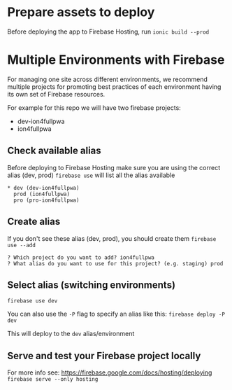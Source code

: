 # Prepare assets to deploy
Before deploying the app to Firebase Hosting, run `ionic build --prod`

# Multiple Environments with Firebase
For managing one site across different environments, we recommend multiple projects for promoting best practices of each environment having its own set of Firebase resources.

For example for this repo we will have two firebase projects:
- dev-ion4fullpwa
- ion4fullpwa

## Check available alias
Before deploying to Firebase Hosting make sure you are using the correct alias (dev, prod)
`firebase use` will list all the alias available
```
* dev (dev-ion4fullpwa)
  prod (ion4fullpwa)
  pro (pro-ion4fullpwa)
```

## Create alias
If you don't see these alias (dev, prod), you should create them
`firebase use --add`
```
? Which project do you want to add? ion4fullpwa
? What alias do you want to use for this project? (e.g. staging) prod
```

## Select alias (switching environments)
`firebase use dev`

You can also use the `-P` flag to specify an alias like this:
`firebase deploy -P dev`

This will deploy to the `dev` alias/environment

## Serve and test your Firebase project locally
For more info see: https://firebase.google.com/docs/hosting/deploying
`firebase serve --only hosting`
